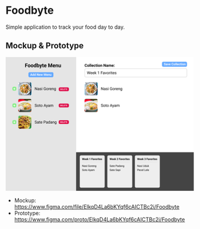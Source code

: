 # Foodbyte

Simple application to track your food day to day.

## Mockup & Prototype

![Mockup](assets/images/mockup.png)

- Mockup: https://www.figma.com/file/ElkqD4La6bKYqf6cAICTBc2i/Foodbyte
- Prototype: https://www.figma.com/proto/ElkqD4La6bKYqf6cAICTBc2i/Foodbyte
